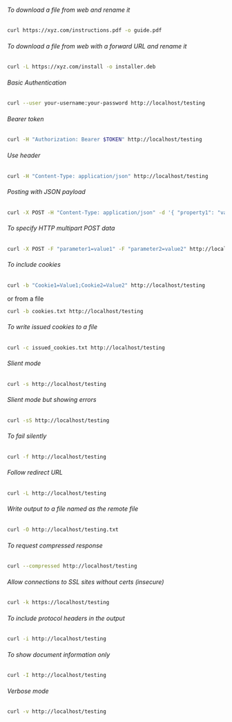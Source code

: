 ###### To download a file from web and rename it

```sh
curl https://xyz.com/instructions.pdf -o guide.pdf
```

###### To download a file from web with a forward URL and rename it

```sh
curl -L https://xyz.com/install -o installer.deb
```

###### Basic Authentication

```sh
curl --user your-username:your-password http://localhost/testing
```

###### Bearer token

```sh
curl -H "Authorization: Bearer $TOKEN" http://localhost/testing
```

###### Use header

```sh
curl -H "Content-Type: application/json" http://localhost/testing
```

###### Posting with JSON payload

```sh
curl -X POST -H "Content-Type: application/json" -d '{ "property1": "value1" }' http://localhost/testing
```

###### To specify HTTP multipart POST data

```sh
curl -X POST -F "parameter1=value1" -F "parameter2=value2" http://localhost/testing
```

###### To include cookies

```sh
curl -b "Cookie1=Value1;Cookie2=Value2" http://localhost/testing
```

or from a file

```sh
curl -b cookies.txt http://localhost/testing
```

###### To write issued cookies to a file

```sh
curl -c issued_cookies.txt http://localhost/testing
```

###### Slient mode

```sh
curl -s http://localhost/testing
```

###### Slient mode but showing errors

```sh
curl -sS http://localhost/testing
```

###### To fail silently

```sh
curl -f http://localhost/testing
```

###### Follow redirect URL

```sh
curl -L http://localhost/testing
```

###### Write output to a file named as the remote file

```sh
curl -O http://localhost/testing.txt
```

###### To request compressed response

```sh
curl --compressed http://localhost/testing
```

###### Allow connections to SSL sites without certs (insecure)

```sh
curl -k https://localhost/testing
```

###### To include protocol headers in the output

```sh
curl -i http://localhost/testing
```

###### To show document information only

```sh
curl -I http://localhost/testing
```

###### Verbose mode

```sh
curl -v http://localhost/testing
```

